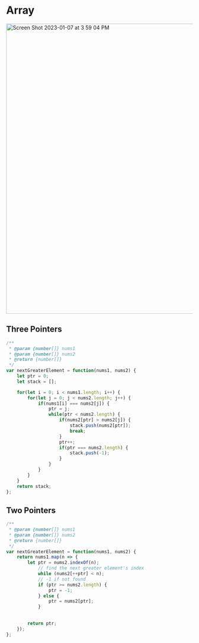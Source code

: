 # Array
<img width="781" alt="Screen Shot 2023-01-07 at 3 59 04 PM" src="https://user-images.githubusercontent.com/37787994/211171753-5b307574-d89e-4178-a20f-4ef687e0fb8f.png">


## Three Pointers

```js
/**
 * @param {number[]} nums1
 * @param {number[]} nums2
 * @return {number[]}
 */
var nextGreaterElement = function(nums1, nums2) {
    let ptr = 0;
    let stack = [];

    for(let i = 0; i < nums1.length; i++) {
        for(let j = 0; j < nums2.length; j++) {
            if(nums1[i] === nums2[j]) {
                ptr = j;
                while(ptr < nums2.length) {
                    if(nums2[ptr] > nums2[j]) {
                        stack.push(nums2[ptr]);
                        break;
                    } 
                    ptr++;
                    if(ptr === nums2.length) {
                        stack.push(-1);
                    }
                }
            }
        }
    }
    return stack;
};
```

## Two Pointers

```js
/**
 * @param {number[]} nums1
 * @param {number[]} nums2
 * @return {number[]}
 */
var nextGreaterElement = function(nums1, nums2) {
    return nums1.map(n => {
        let ptr = nums2.indexOf(n);
            // find the next greater element's index
            while (nums2[++ptr] < n);
            // -1 if not found
            if (ptr >= nums2.length) {
                ptr = -1;
            } else {
                ptr = nums2[ptr];
            }
        
        
        return ptr;
    });
};
```

